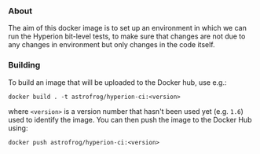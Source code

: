 ### About

The aim of this docker image is to set up an environment in which we can run
the Hyperion bit-level tests, to make sure that changes are not due to any
changes in environment but only changes in the code itself.

### Building

To build an image that will be uploaded to the Docker hub, use e.g.:

    docker build . -t astrofrog/hyperion-ci:<version>

where ``<version>`` is a version number that hasn't been used yet (e.g. ``1.6``)
used to identify the image. You can then push the image to the Docker Hub using:

    docker push astrofrog/hyperion-ci:<version>
